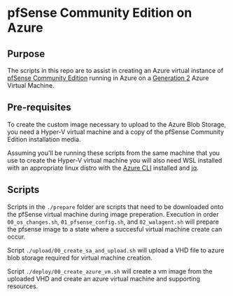 # pfSense Community Edition on Azure

## Purpose

The scripts in this repo are to assist in creating an Azure virtual instance of [pfSense Community Edition](https://www.pfsense.org/download/) running in Azure on a [Generation 2](https://learn.microsoft.com/en-us/azure/virtual-machines/generation-2) Azure Virtual Machine.

## Pre-requisites

To create the custom image necessary to upload to the Azure Blob Storage, you need a Hyper-V virtual machine and a copy of the pfSense Community Edition installation media.

Assuming you'll be running these scripts from the same machine that you use to create the Hyper-V virtual machine you will also need WSL installed with an appropriate linux distro with the [Azure CLI](https://learn.microsoft.com/en-us/cli/azure/) installed and [jq](https://jqlang.org/).

## Scripts

Scripts in the `./prepare` folder are scripts that need to be downloaded onto the pfSense virtual machine during image preperation.  Execution in order `00_os_changes.sh`, `01_pfsense_config.sh`, and `02_walagent.sh` will prepare the pfsense image to a state where a succesful virtual machine create can occur.

Script `./upload/00_create_sa_and_upload.sh` will upload a VHD file to azure blob storage required for virtual machine creation.

Script `./deploy/00_create_azure_vm.sh` will create a vm image from the uploaded VHD and create an azure virtual machine and supporting resources.



